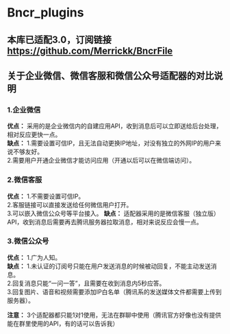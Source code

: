 # Bncr_plugins
## 本库已适配3.0，订阅链接 https://github.com/Merrickk/BncrFile
## 关于企业微信、微信客服和微信公众号适配器的对比说明
### 1.企业微信
**优点：**
采用的是企业微信内的自建应用API，收到消息后可以立即送给后台处理，相对反应更快一点。  
**缺点：**
1.需要设置可信IP，且无法自动更换IP地址，对没有独立的外网IP的用户来说不够友好。  
2.需要用户开通企业微信才能访问应用（开通以后可以在微信端访问）。
### 2.微信客服 
**优点：**
1.不需要设置可信IP。  
2.客服链接可以直接发送给任何微信用户打开。  
3.可以嵌入微信公众号等平台接入。
**缺点：**
适配器采用的是微信客服（独立版）API，收到消息后需要再去腾讯服务器拉取消息，相对来说反应会慢一点。  
### 3.微信公众号 
**优点：**
1.广为人知。  
**缺点：**
1.未认证的订阅号只能在用户发送消息的时候被动回复，不能主动发送消息。  
2.回复消息只能“一问一答”，且需要在收到消息内5秒应答。  
3.回复图片、语音和视频需要添加IP白名单（腾讯系的发送媒体文件都需要上传到服务器）。  

**注意：**
3个适配器都只能1对1使用，无法在群聊中使用（腾讯官方好像也没有提供能在群里使用的API，有的话可以告诉我）
